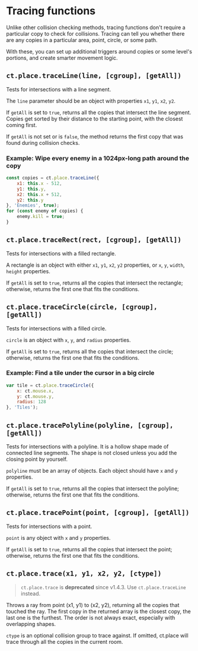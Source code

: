 # Tracing functions

Unlike other collision checking methods, tracing functions don't require a particular copy to check for collisions. Tracing can tell you whether there are any copies in a particular area, point, circle, or some path.

With these, you can set up additional triggers around copies or some level's portions, and create smarter movement logic.

## `ct.place.traceLine(line, [cgroup], [getAll])`

Tests for intersections with a line segment.

The `line` parameter should be an object with properties `x1`, `y1`, `x2`, `y2`.

If `getAll` is set to `true`, returns all the copies that intersect the line segment. Copies get sorted by their distance to the starting point, with the closest coming first.

If `getAll` is not set or is `false`, the method returns the first copy that was found during collision checks.

### Example: Wipe every enemy in a 1024px-long path around the copy

```js
const copies = ct.place.traceLine({
    x1: this.x - 512,
    y1: this.y,
    x2: this.x + 512,
    y2: this.y
}, 'Enemies', true);
for (const enemy of copies) {
    enemy.kill = true;
}
```

## `ct.place.traceRect(rect, [cgroup], [getAll])`

Tests for intersections with a filled rectangle.

A rectangle is an object with either `x1`, `y1`, `x2`, `y2` properties, or `x`, `y`, `width`, `height` properties.

If `getAll` is set to `true`, returns all the copies that intersect
the rectangle; otherwise, returns the first one that fits the conditions.

## `ct.place.traceCircle(circle, [cgroup], [getAll])`

Tests for intersections with a filled circle.

`circle` is an object with `x`, `y`, and `radius` properties.

If `getAll` is set to `true`, returns all the copies that intersect the circle; otherwise, returns the first one that fits the conditions.

### Example: Find a tile under the cursor in a big circle

```js
var tile = ct.place.traceCircle({
    x: ct.mouse.x,
    y: ct.mouse.y,
    radius: 128
}, 'Tiles');
```

## `ct.place.tracePolyline(polyline, [cgroup], [getAll])`

Tests for intersections with a polyline. It is a hollow shape made of connected line segments. The shape is not closed unless you add the closing point by yourself.

`polyline` must be an array of objects. Each object should have `x` and `y` properties.

If `getAll` is set to `true`, returns all the copies that intersect the polyline; otherwise, returns the first one that fits the conditions.

## `ct.place.tracePoint(point, [cgroup], [getAll])`

Tests for intersections with a point.

`point` is any object with `x` and `y` properties.

If `getAll` is set to `true`, returns all the copies that intersect the point; otherwise, returns the first one that fits the conditions.

## `ct.place.trace(x1, y1, x2, y2, [ctype])`

> `ct.place.trace` is **deprecated** since v1.4.3. Use `ct.place.traceLine` instead.

Throws a ray from point (x1, y1) to (x2, y2), returning all the copies that touched the ray.
The first copy in the returned array is the closest copy, the last one is the furthest. The order is not always exact, especially with overlapping shapes.

`ctype` is an optional collision group to trace against. If omitted, ct.place will trace through all the copies in the current room.